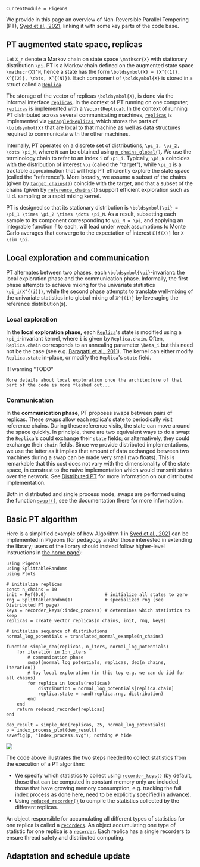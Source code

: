 ```@meta
CurrentModule = Pigeons
```


We provide in this page an overview of Non-Reversible Parallel Tempering (PT), 
[Syed et al., 2021](https://rss.onlinelibrary.wiley.com/doi/10.1111/rssb.12464), 
linking it with some key parts of the code base. 


## PT augmented state space, replicas

Let ``X_n`` denote a Markov chain on state space ``\mathscr{X}`` with stationary distribution
``\pi``. 
PT is a Markov chain defined on the augmented state space ``\mathscr{X}^N``, hence 
a state has the form ``\boldsymbol{X} = (X^{(1)}, X^{(2)}, \dots, X^{(N)})``. 
Each component of ``\boldsymbol{X}`` is stored in a struct called a
[`Replica`](@ref). 

The storage of the vector of replicas ``\boldsymbol{X}``, is done via the informal 
interface [`replicas`](@ref). In the context of PT running on one computer, 
[`replicas`](@ref) is implemented with a `Vector{Replica}`. In the context 
of running PT distributed across several communicating machines, [`replicas`](@ref) 
is implemented via [`EntangledReplicas`](@ref), which stores the parts of 
``\boldsymbol{X}`` that are local to that machine as well as data structures 
required to communicate with the other machines. 

Internally, PT operates on a discrete set of distributions, 
``\pi_1, \pi_2, \dots \pi_N``, where ``N`` can be obtained using [`n_chains_global()`](@ref). 
We use the terminology chain to refer to an index ``i`` of ``\pi_i``.
Typically, ``\pi_N`` coincides with the distribution of interest ``\pi`` (called the "target"), while 
``\pi_1`` is a tractable approximation that will help PT efficiently explore the 
state space (called the "reference"). 
More broadly, we assume a subset of the chains (given by [`target_chains()`](@ref)) coincide with the target, and that a subset of the chains (given by [`reference_chains()`](@ref)) support 
efficient exploration such as i.i.d. sampling or a rapid mixing kernel. 

PT is designed so that its stationary distribution is ``\boldsymbol{\pi} = \pi_1 \times \pi_2 \times \dots \pi_N``. 
As a result, subsetting each sample to its component corresponding to ``\pi_N = \pi``, 
and applying an integrable function ``f`` to each, will lead under weak assumptions 
to Monte Carlo averages that converge to the expectation of interest ``E[f(X)]`` for 
``X \sim \pi``.

## Local exploration and communication

PT alternates between two phases, each ``\boldsymbol{\pi}``-invariant: the local 
exploration phase and the communication phase. Informally, the first phase attempts to achieve 
mixing for the univariate statistics ``\pi_i(X^{(i)})``, while the second phase attempts to 
translate well-mixing of the univariate statistics into global mixing of ``X^{(i)}`` by 
leveraging the reference distribution(s).

### Local exploration

In the **local exploration phase,**
each [`Replica`](@ref)'s state is modified using a ``\pi_i``-invariant kernel, 
where ``i`` is given by `Replica.chain`. Often, `Replica.chain` corresponds to 
an annealing parameter ``\beta_i`` but this need not be the case (see 
e.g. [Baragatti et al., 2011](https://arxiv.org/abs/1108.3423)).
The kernel can either modify `Replica.state` in-place, or modify the 
`Replica`'s `state` field.

!!! warning "TODO"

    More details about local exploration once the architecture of that 
    part of the code is more fleshed out...

### Communication

In the **communication phase**, PT proposes swaps between pairs of replicas. 
These swaps allow each replica's state to periodically visit reference chains. During these reference
visits, the state can move around the space quickly. 
In principle, there are two equivalent ways to do a swap: the `Replica`'s could exchange 
their `state` fields; or alternatively, they could exchange their `chain` fields.
Since we provide distributed implementations, we use the latter as it implies that 
amount of data exchanged between two machines during a swap can be made very small (two floats). 
This is remarkable that this cost does not vary with the dimensionality of the state space, 
in constrast to the naive implementation which would transmit states over the network.
See [Distributed PT](distributed.html) for more information on our distributed implementation.

Both in distributed and single process mode, 
swaps are performed using the function [`swap!()`](@ref), see the documentation there for
more information.


## Basic PT algorithm

Here is a simplified example of how Algorithm 1 in [Syed et al., 2021](https://rss.onlinelibrary.wiley.com/doi/10.1111/rssb.12464) can be implemented in Pigeons (for pedagogy and/or those interested in extending the library; users of the library should instead follow higher-level instructions in [the home page](index.html)):

```@example simple_algos
using Pigeons
using SplittableRandoms
using Plots

# initialize replicas
const n_chains = 10
init = Ref(0.0)                      # initialize all states to zero
rng = SplittableRandom(1)            # specialized rng (see Distributed PT page)
keys = recorder_keys(:index_process) # determines which statistics to keep
replicas = create_vector_replicas(n_chains, init, rng, keys)

# initialize sequence of distributions
normal_log_potentials = translated_normal_example(n_chains)

function simple_deo(replicas, n_iters, normal_log_potentials)
    for iteration in 1:n_iters
        # communication phase
        swap!(normal_log_potentials, replicas, deo(n_chains, iteration))
        # toy local exploration (in this toy e.g. we can do iid for all chains)
        for replica in locals(replicas)
            distribution = normal_log_potentials[replica.chain]
            replica.state = rand(replica.rng, distribution)
        end
    end
    return reduced_recorder(replicas)
end

deo_result = simple_deo(replicas, 25, normal_log_potentials)
p = index_process_plot(deo_result)
savefig(p, "index_process.svg"); nothing # hide
```

![](index_process.svg)

The code above illustrates the two steps needed to collect statistics from the execution of a PT algorithm: 

- We specify which statistics to collect using [`recorder_keys()`](@ref) (by 
    default, those that can be computed in constant memory only are included, 
    those that have growing memory consumption, e.g. tracking the full 
    index process as done here, need to be explicitly specified in advance).
- Using [`reduced_recorder()`](@ref) to compile the statistics collected 
    by the different replicas.
    
An object responsible for accumulating all different types of statistics for 
one replica is called a  [`recorders`](@ref). An object accumulating one 
type of statistic for one replica is a [`recorder`](@ref). 
Each replica has a single recorders to ensure thread safety and distributed 
computing. 


## Adaptation and schedule update

